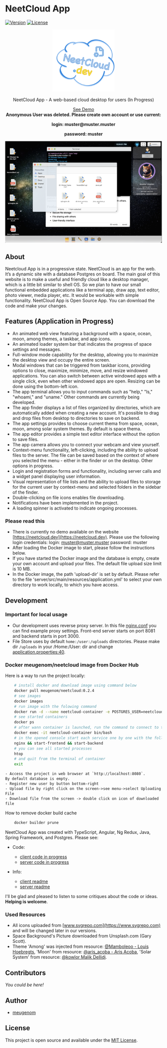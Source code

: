 # NeetCloud App

[![Version](https://img.shields.io/badge/version-0.2.4-yellow.svg)](https://semver.org/spec/v1.0.0.html)
[![License](https://img.shields.io/badge/License-MIT-blue.svg)](./LICENSE)

<p align="center">
  <img src="./neetcloud-logo.svg" data-canonical-src="./neetcloud-logo.svg" width="200" height="200" />
</p>

<p align="center">
  NeetCloud App - A web-based cloud desktop for users (In Progress)
</p>

<p align="center">
  	<a href="https://neetcloud.dev" >See Demo</a>
  	<br>
  	<b>Anonymous User was deleted. Please create own account or use current:</b>
</p>
<p align="center">
	<b>login: muster@muster.muster</b>
</p>
<p align="center">
	<b>password: muster</b>
</p>
<p align="center">
  <img src="./assets/screenshot08062023.png" data-canonical-src="./assets/screenshot08062023.png"/>
</p>

## About
Neetcloud App is in a progressive state.
NeetCloud is an app for the web. It’s a dynamic site with a database Postgres on board. The main goal of this website is to make a useful and friendly cloud like a desktop manager, which is a little bit similar to shell OS. So we plan to have our small functional embedded applications like a terminal app, draw app, text editor, photo viewer, media player, etc. It would be workable with simple functionality.
NeetCloud App is Open Source App. You can download the code and make your changes.

## Features (Application in Progress)

- An animated web view featuring a background with a space, ocean, moon, among themes, a taskbar, and app icons.
- An animated loader system bar that indicates the progress of space settings and messages.
- Full-window mode capability for the desktop, allowing you to maximize the desktop view and occupy the entire screen.
- Modal windows that can be triggered from taskbar icons, providing options to close, maximize, minimize, move, and resize windowed applications. You can also switch between active windowed apps with a single click, even when other windowed apps are open. Resizing can be done using the bottom-left icon.
- The app terminal allows you to input commands such as "help," "ls," "whoami," and "uname." Other commands are currently being developed.
- The app finder displays a list of files organized by directories, which are automatically added when creating a new account. It's possible to drag and drop files from desktop to directories to save on backend. 
- The app settings provides to choose current thema from space, ocean, moon, among solar system themes. By default is space thema.
- The app editor provides a simple text editor interface without the option to save files.
- The app camera allows you to connect your webcam and view yourself.
- Context-menu functionality, left-clicking, including the ability to upload files to the server. The file can be saved based on the context of where you selected the menu - either in the finder or on the desktop. Other options in progress.
- Login and registration forms and functionality, including server calls and a widget panel displaying user information.
- Visual representation of file lists and the ability to upload files to storage for the current user by context-menu and selected folders in the sidebar of the finder.
- Double-clicking on file icons enables file downloading.
- Notifications have been implemented in the project.
- A loading spinner is activated to indicate ongoing processes.

### Please read this
- There is currently no demo available on the website [https://neetcloud.dev](https://neetcloud.dev). Please use the following login credentials:
	login: muster@muster.muster
	password: muster
- After loading the Docker image to start, please follow the instructions below.
- If you have started the Docker image and the database is empty, create your own account and upload your files. The default file upload size limit is 10 MB.
- In the Docker image, the path 'upload-dir' is set by default. Please refer to the file 'server/src/main/resources/application.yml' to select your own directory to work locally, to which you have access.

## Development

### Important for local usage

- Our development uses reverse proxy server. In this file [nginx.conf](./nginx/nginx.conf) you can find example proxy settings. Front-end server starts on port 8081 and backend starts in port 3000.
- File Store uses by default ```home:/user:/uploads``` directories. Please make dir ```/uploads``` in your /Home:/User: dir and change [application.properties:40](./server/src/main/resources/application.yml#L26).

### Docker meugenom/neetcloud image from Docker Hub

Here is a way to run the project locally:

```bash
	# install docker and download image using command below
	docker pull meugenom/neetcloud:0.2.4
	# see images
	docker images
	# run image with the folowing command
	docker run -d --name neetcloud-container -e POSTGRES_USER=neetcloud -e POSTGRES_PASSWORD=password -p 5432:5432 -p 8080:8080 -p 8081:8081 neetcloud:0.2.4
	# see started containers
	docker ps
	# after wann container is launched, run the command to connect to the container
	docker exec -it neetcloud-container bin/bash
	# in the opened console start each service one by one with the following commands:
	nginx && start-frontend && start-backend
	# you can see all started processes
	htop
	# and quit from the terminal of container
	exit
```
	- Access the project in web browser at `http://localhost:8080`.
	By default database is empty.
	- Register new user by button bottom-right 
	- Upload file by right click on the screen->see menu->select Uploading File
	- Download file from the screen -> double click on icon of downloaded file

How to remove docker build cache
```bash
	docker builder prune
```

NeetCloud App was created with TypeScript, Angular, Ng Redux, Java, Spring Framework, and Postgres. Please see:

- Code:
  - [client code in progress](./client/)
  - [server code in progress](/server/)

- Info:
  - [client readme](./client/README.md)
  - [server readme](./server/README.md)

I'll be glad and pleased to listen to some critiques about the code or ideas. **Helping is welcome**.

### Used Resources

- All icons uploaded from [www.svgrepo.com](https://www.svgrepo.com) and will be changed later in our versions.
- Space Background's Picture downloaded from Unsplash.com (Gary Scott).
- Theme 'Among' was injected from resource: [@Mamboleoo - Louis Hoebregts](https://codepen.io/Mamboleoo/pen/WNxOvjo), 'Moon' from resource: [@aris_acoba - Aris Acoba](https://codepen.io/aris_acoba/pen/vzyJJQ), 'Solar System' from resource: [@kowlor Malik Dellidj](https://codepen.io/kowlor/pen/ZYYQoy).
## Contributors

_You could be here!_

## Author

- [meugenom](https://meugenom.com)

## License

This project is open source and available under the [MIT License](./LICENSE).
